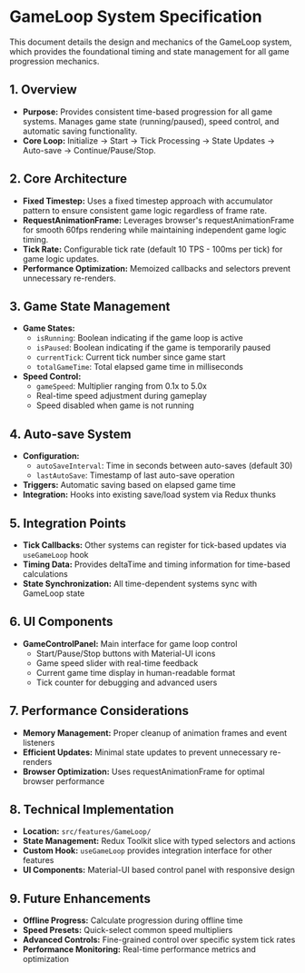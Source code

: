 # GameLoop System Specification

This document details the design and mechanics of the GameLoop system, which provides the foundational timing and state management for all game progression mechanics.

## 1. Overview

*   **Purpose:** Provides consistent time-based progression for all game systems. Manages game state (running/paused), speed control, and automatic saving functionality.
*   **Core Loop:** Initialize -> Start -> Tick Processing -> State Updates -> Auto-save -> Continue/Pause/Stop.

## 2. Core Architecture

*   **Fixed Timestep:** Uses a fixed timestep approach with accumulator pattern to ensure consistent game logic regardless of frame rate.
*   **RequestAnimationFrame:** Leverages browser's requestAnimationFrame for smooth 60fps rendering while maintaining independent game logic timing.
*   **Tick Rate:** Configurable tick rate (default 10 TPS - 100ms per tick) for game logic updates.
*   **Performance Optimization:** Memoized callbacks and selectors prevent unnecessary re-renders.

## 3. Game State Management

*   **Game States:**
    *   `isRunning`: Boolean indicating if the game loop is active
    *   `isPaused`: Boolean indicating if the game is temporarily paused
    *   `currentTick`: Current tick number since game start
    *   `totalGameTime`: Total elapsed game time in milliseconds
*   **Speed Control:**
    *   `gameSpeed`: Multiplier ranging from 0.1x to 5.0x
    *   Real-time speed adjustment during gameplay
    *   Speed disabled when game is not running

## 4. Auto-save System

*   **Configuration:**
    *   `autoSaveInterval`: Time in seconds between auto-saves (default 30)
    *   `lastAutoSave`: Timestamp of last auto-save operation
*   **Triggers:** Automatic saving based on elapsed game time
*   **Integration:** Hooks into existing save/load system via Redux thunks

## 5. Integration Points

*   **Tick Callbacks:** Other systems can register for tick-based updates via `useGameLoop` hook
*   **Timing Data:** Provides deltaTime and timing information for time-based calculations
*   **State Synchronization:** All time-dependent systems sync with GameLoop state

## 6. UI Components

*   **GameControlPanel:** Main interface for game loop control
    *   Start/Pause/Stop buttons with Material-UI icons
    *   Game speed slider with real-time feedback
    *   Current game time display in human-readable format
    *   Tick counter for debugging and advanced users

## 7. Performance Considerations

*   **Memory Management:** Proper cleanup of animation frames and event listeners
*   **Efficient Updates:** Minimal state updates to prevent unnecessary re-renders
*   **Browser Optimization:** Uses requestAnimationFrame for optimal browser performance

## 8. Technical Implementation

*   **Location:** `src/features/GameLoop/`
*   **State Management:** Redux Toolkit slice with typed selectors and actions
*   **Custom Hook:** `useGameLoop` provides integration interface for other features
*   **UI Components:** Material-UI based control panel with responsive design

## 9. Future Enhancements

*   **Offline Progress:** Calculate progression during offline time
*   **Speed Presets:** Quick-select common speed multipliers
*   **Advanced Controls:** Fine-grained control over specific system tick rates
*   **Performance Monitoring:** Real-time performance metrics and optimization
